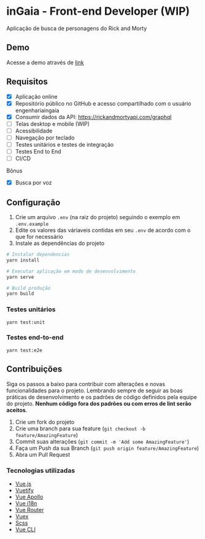 # inGaia - Front-end Developer (WIP)
Aplicação de busca de personagens do Rick and Morty

## Demo
Acesse a demo através de [link](https://guilhermeab.github.io/ingaia-web/#/)

## Requisitos

- [x] Aplicação online
- [x] Repositório público no GitHub e acesso compartilhado com o usuário engenhariaingaia
- [x] Consumir dados da API: https://rickandmortyapi.com/graphql
- [ ] Telas desktop e mobile (WIP)
- [ ] Acessibilidade
- [ ] Navegação por teclado
- [ ] Testes unitários e testes de integração
- [ ] Testes End to End
- [ ] CI/CD

Bônus

- [x] Busca por voz

## Configuração

1. Crie um arquivo `.env` (na raiz do projeto) seguindo o exemplo em `.env.example`
2. Edite os valores das váriaveis contidas em seu `.env` de acordo com o que for necessário
3. Instale as dependências do projeto

```sh
# Instalar dependencias
yarn install
```

```sh
# Executar aplicação em modo de desenvolvimento
yarn serve
```

```sh
# Build produção
yarn build
```

### Testes unitários
```
yarn test:unit
```

### Testes end-to-end
```
yarn test:e2e
```

## Contribuições

Siga os passos a baixo para contribuir com alterações e novas funcionalidades para o projeto. Lembrando sempre de seguir as boas práticas de desenvolvimento e os padrões de código definidos pela equipe do projeto. **Nenhum código fora dos padrões ou com erros de lint serão aceitos**.

1. Crie um fork do projeto
2. Crie uma branch para sua feature (`git checkout -b feature/AmazingFeature`)
3. Commit suas alterações (`git commit -m 'Add some AmazingFeature'`)
4. Faça um Push da sua Branch  (`git push origin feature/AmazingFeature`)
5. Abra um Pull Request

### Tecnologias utilizadas
* [Vue.js](https://vuejs.org/)
* [Vuetify](https://vuetifyjs.com/en/)
* [Vue Apollo](https://apollo.vuejs.org/)
* [Vue i18n](https://kazupon.github.io/vue-i18n/)
* [Vue Router](https://router.vuejs.org/)
* [Vuex](https://vuex.vuejs.org/)
* [Scss](https://sass-lang.com/)
* [Vue CLI](https://cli.vuejs.org/)

